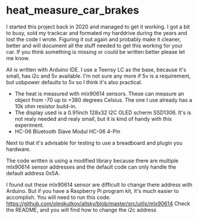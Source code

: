 # heat_measure_car_brakes

I started this project back in 2020 and managed to get it working. I got a bit to busy, sold my trackcar and formated my harddrive during the years and lost the code I wrote.
Figuring it out again and probably make it cleaner, better and will document all the stuff needed to get this working for your car.
If you think something is missing or could be written better please let me know.

All is written with Arduino IDE.
I use a Teensy LC as the base, because it's small, has i2c and 5v available. I'm not sure any more if 5v is a requirement, but usbpower defaults to 5v so I think it's also practical.

* The heat is measured with mlx90614 sensors. These can measure an object from -70 up to +380 degrees Celsius. The one I use already has a 10k ohm resistor build-in.
* The display used is a 0.91inch 128x32 I2C OLED scherm SSD1306. It's is not realy needed and realy small, but it is kind of handy with this experiment.
* HC-06 Bluetooth Slave Modul HC-06 4-Pin

Next to that it's advisable for testing to use a breadboard and plugin you hardware.

The code written is using a modified library because there are multiple mlx90614 sensor addresses and the default code can only handle the default address 0x5A.

I found out these mlx90614 sensor are difficult to change there address with Arduino. But if you have a Raspberry Pi program kit, it's much easier to accomplish. 
You will need to run this code: https://github.com/olegkutkov/allsky/blob/master/src/utils/mlx90614
Check the README, and you will find how to change the i2c address
